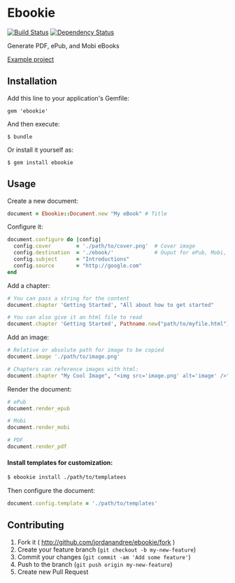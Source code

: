 # Ebookie
[![Build Status](https://travis-ci.org/jordanandree/ebookie.svg?branch=master)](https://travis-ci.org/jordanandree/ebookie)
[![Dependency Status](https://gemnasium.com/badges/github.com/jordanandree/ebookie.svg)](https://gemnasium.com/github.com/jordanandree/ebookie)

Generate PDF, ePub, and Mobi eBooks

[Example project](./example)

## Installation

Add this line to your application's Gemfile:

    gem 'ebookie'

And then execute:

    $ bundle

Or install it yourself as:

    $ gem install ebookie

## Usage

Create a new document:

```ruby
document = Ebookie::Document.new "My eBook" # Title
```

Configure it:

```ruby
document.configure do |config|
  config.cover        = './path/to/cover.png'  # Cover image
  config.destination  = './ebook/'             # Ouput for ePub, Mobi, PDF
  config.subject      = "Introductions"
  config.source       = "http://google.com"
end
```

Add a chapter:

```ruby
# You can pass a string for the content
document.chapter 'Getting Started', "All about how to get started"

# You can also give it an html file to read
document.chapter 'Getting Started', Pathname.new("path/to/myfile.html")
```

Add an image:

```ruby
# Relative or absolute path for image to be copied
document.image './path/to/image.png'

# Chapters can reference images with html:
document.chapter "My Cool Image", "<img src='image.png' alt='image' />"
```

Render the document:

```ruby
# ePub
document.render_epub

# Mobi
document.render_mobi

# PDF
document.render_pdf
```

#### Install templates for customization:

```bash
$ ebookie install ./path/to/templatees
```

Then configure the document:

```ruby
document.config.template = './path/to/templates'
```

## Contributing

1. Fork it ( http://github.com/jordanandree/ebookie/fork )
2. Create your feature branch (`git checkout -b my-new-feature`)
3. Commit your changes (`git commit -am 'Add some feature'`)
4. Push to the branch (`git push origin my-new-feature`)
5. Create new Pull Request
